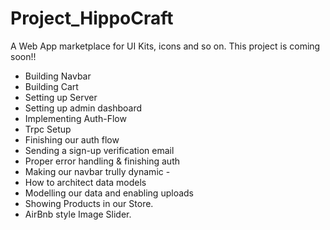 # Project_HippoCraft
A Web App marketplace for UI Kits, icons and so on.
This project is coming soon!!
- Building Navbar
- Building Cart
- Setting up Server
- Setting up admin dashboard
- Implementing Auth-Flow
- Trpc Setup
- Finishing our auth flow
- Sending a sign-up verification email
- Proper error handling & finishing auth
- Making our navbar trully dynamic - 
- How to architect data models
- Modelling our data and enabling uploads
- Showing Products in our Store.
- AirBnb style Image Slider.